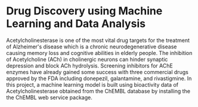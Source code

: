 # Drug Discovery using Machine Learning and Data Analysis
Acetylcholinesterase is one of the most vital drug targets for the treatment of Alzheimer's disease which is a chronic neurodegenerative disease causing memory loss and cognitive abilities in elderly people.
The inhibition of Acetylcholine (ACh) in cholinergic neurons can hinder synaptic depression and block ACh hydrolysis. Screening inhibitors for AChE enzymes have already gained some success with three commercial drugs approved by the FDA including donepezil, galantamine, and rivastigmine.
In this project, a machine learning model is built using bioactivity data of Acetylcholinesterase obtained from the ChEMBL database by installing the the ChEMBL web service package.

